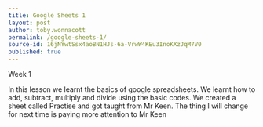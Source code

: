 ```yaml
---
title: Google Sheets 1
layout: post
author: toby.wonnacott
permalink: /google-sheets-1/
source-id: 16jNYwtSsx4aoBN1HJs-6a-VrwW4KEu3InoKXzJqM7V0
published: true
---
```

Week 1

In this lesson we learnt the basics of google spreadsheets. We learnt how to add, subtract, multiply and divide using the basic codes. We created a sheet called Practise and got taught from Mr Keen. The thing I will change for next time is paying more attention to Mr Keen

